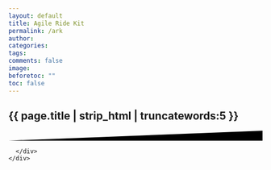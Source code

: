 ```yaml
---
layout: default
title: Agile Ride Kit
permalink: /ark
author: 
categories: 
tags: 
comments: false
image: 
beforetoc: ""
toc: false
---
```


<!-- Featured Image Full -->
<div class="wrapper">
    <section class="section-profile-cover section-shaped bgimage-container">
        <div class="shape shape-style-1 shape-primary" style="filter: brightness(0.4) grayscale();">
            <!-- Circles background -->
            <span class="span-150"></span>
            <span class="span-50"></span>
            <span class="span-50"></span>
            <span class="span-75"></span>
            <span class="span-100"></span>
            <span class="span-75"></span>
            <span class="span-50"></span>
            <span class="span-100"></span>
            <span class="span-50"></span>
            <span class="span-100"></span>
        </div>
        <div id="container" style="position: absolute;height:90vh;width: 100%;"></div>
        <div class="page-header">
            <div class="container shape-container d-flex align-items-center py-xl">
                <div class="col px-0">
                    <div class="row align-items-center justify-content-center">
                        <div class="col-lg-6 text-center">
                            <h1 class="text-white display-1">{{ page.title | strip_html | truncatewords:5 }}</h1>
                        </div>
                    </div>
                </div>
            </div>
        </div>
        <!-- SVG separator -->
        <div class="separator separator-bottom separator-skew" style="z-index: auto;">
            <svg x="0" y="0" viewBox="0 0 2560 100" preserveAspectRatio="none" version="1.1"
                xmlns="http://www.w3.org/2000/svg">
                <polygon class="fill-secondary" points="2560 0 2560 100 0 100"></polygon>
            </svg>
        </div>
    </section>
</div>



<div class="wrapper">
  <section class="section bg-secondary">
    <div class="container">
      <div class="card card-profile shadow mt--200" style="min-height:70vh">
      
      </div>
    </div>
  </section>
</div>
